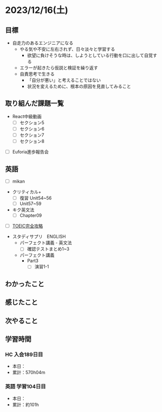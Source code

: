 # 2023/12/16(土)

## 目標

- 自走力のあるエンジニアになる
  - やる気や不安に左右されず、日々淡々と学習する
    - 欲望に負けそうな時は、しようとしている行動を口に出して自覚する
  - エラーが起きたら仮説と検証を繰り返す
  - 自責思考で生きる
    - 「自分が悪い」と考えることではない
    - 状況を変えるために、根本の原因を見直してみること

## 取り組んだ課題一覧

- React中級動画
  - [ ] セクション5
  - [ ] セクション6
  - [ ] セクション7
  - [ ] セクション8

- [ ] Euforia進歩報告会

## 英語

- [ ] mikan
- クリティカル+
  - [ ] 復習 Unit54~56
  - [ ] Unit57~59

- キク英文法
  - [ ] Chapter09

- [ ] [TOEIC完全攻略](https://youtu.be/AsfyT92A13A?si=emmBgLUMcOgVFmvE)

- スタディサプリ　ENGLISH
  - パーフェクト講義 - 英文法
    - [ ] 確認テストまとめ1~3
  - パーフェクト講義
    - Part3
      - [ ] 演習1-1

## わかったこと

## 感じたこと

## 次やること

## 学習時間

### HC 入会189日目

- 本日：
- 累計：570h04m

### 英語 学習104日目

- 本日：
- 累計：約101h
